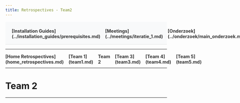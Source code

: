 ```yaml
---
title: Retrospectives - Team2
---
```


<div style="display:flex; justify-content:space-between; align-items:left; padding:20px; background-color:#f8f9fa; border-bottom:1px solid #e0e0e0;">
  <nav style="display:flex; gap:15px; height:30px;">
    <a markdown="1" style="text-decoration:none; color:#333; font-weight:bold;">[Installation Guides](../installation_guides/prerequisites.md)</a>
    <a markdown="1" style="text-decoration:none; color:#333; font-weight:bold;">[Meetings](../meetings/iteratie_1.md)</a>
    <a markdown="1" style="text-decoration:none; color:#333; font-weight:bold;">[Onderzoek](../onderzoek/main_onderzoek.md)</a>
    <a markdown="1" style="text-decoration:none; color:#333; font-weight:bold;">[Retrospectives](../retrospectives/home_retrospectives.md)</a>
  </nav>
</div>

---

<nav style="display:flex; gap:15px; height:30px;">
  <a markdown="1" style="text-decoration:none; color:#333; font-weight:bold;">[Home Retrospectives](home_retrospectives.md)</a>
  <a markdown="1" style="text-decoration:none; color:#333; font-weight:bold;">[Team 1](team1.md)</a>
  <a markdown="1" style="text-decoration:none; color:#333; font-weight:bold;">Team 2</a>
  <a markdown="1" style="text-decoration:none; color:#333; font-weight:bold;">[Team 3](team3.md)</a>
  <a markdown="1" style="text-decoration:none; color:#333; font-weight:bold;">[Team 4](team4.md)</a>
  <a markdown="1" style="text-decoration:none; color:#333; font-weight:bold;">[Team 5](team5.md)</a>
</nav>

---

# Team 2

---